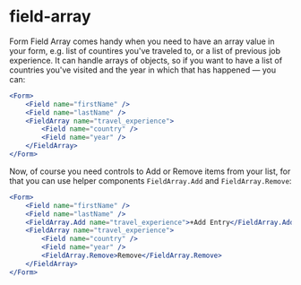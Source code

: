 # field-array

Form Field Array comes handy when you need to have an array value in your form, e.g. list of countires you've traveled to, or a list of previous job experience. It can handle arrays of objects, so if you want to have a list of countries you've visited and the year in which that has happened — you can:

```jsx
<Form>
    <Field name="firstName" />
    <Field name="lastName" />
    <FieldArray name="travel_experience">
        <Field name="country" />
        <Field name="year" />
    </FieldArray>
</Form>
```

Now, of course you need controls to Add or Remove items from your list, for that you can use helper components `FieldArray.Add` and `FieldArray.Remove`:

```jsx
<Form>
    <Field name="firstName" />
    <Field name="lastName" />
    <FieldArray.Add name="travel_experience">+Add Entry</FieldArray.Add>
    <FieldArray name="travel_experience">
        <Field name="country" />
        <Field name="year" />
        <FieldArray.Remove>Remove</FieldArray.Remove>
    </FieldArray>
</Form>
```


